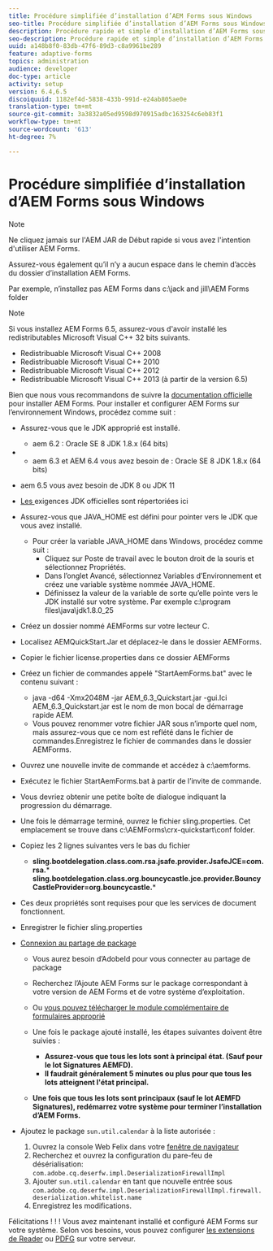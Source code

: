 ```yaml
---
title: Procédure simplifiée d’installation d’AEM Forms sous Windows
seo-title: Procédure simplifiée d’installation d’AEM Forms sous Windows
description: Procédure rapide et simple d’installation d’AEM Forms sous Windows
seo-description: Procédure rapide et simple d’installation d’AEM Forms sous Windows
uuid: a148b8f0-83db-47f6-89d3-c8a9961be289
feature: adaptive-forms
topics: administration
audience: developer
doc-type: article
activity: setup
version: 6.4,6.5
discoiquuid: 1182ef4d-5838-433b-991d-e24ab805ae0e
translation-type: tm+mt
source-git-commit: 3a3832a05ed9598d970915adbc163254c6eb83f1
workflow-type: tm+mt
source-wordcount: '613'
ht-degree: 7%

---
```



# Procédure simplifiée d’installation d’AEM Forms sous Windows

>[!NOTE]
>
>Ne cliquez jamais sur l&#39;AEM JAR de Début rapide si vous avez l&#39;intention d&#39;utiliser AEM Forms.
>
>Assurez-vous également qu’il n’y a aucun espace dans le chemin d’accès du dossier d’installation AEM Forms.
>
>Par exemple, n’installez pas AEM Forms dans c:\jack and jill\AEM Forms folder

>[!NOTE]
>
>Si vous installez AEM Forms 6.5, assurez-vous d&#39;avoir installé les redistributables Microsoft Visual C++ 32 bits suivants.
>
>* Redistribuable Microsoft Visual C++ 2008
>* Redistribuable Microsoft Visual C++ 2010
>* Redistribuable Microsoft Visual C++ 2012
>* Redistribuable Microsoft Visual C++ 2013 (à partir de la version 6.5)


Bien que nous vous recommandons de suivre la [documentation officielle](https://helpx.adobe.com/fr/experience-manager/6-3/forms/using/installing-configuring-aem-forms-osgi.html) pour installer AEM Forms. Pour installer et configurer AEM Forms sur l’environnement Windows, procédez comme suit :

* Assurez-vous que le JDK approprié est installé.
   * aem 6.2 : Oracle SE 8 JDK 1.8.x (64 bits)
* 
   * aem 6.3 et AEM 6.4 vous avez besoin de : Oracle SE 8 JDK 1.8.x (64 bits)
* aem 6.5 vous avez besoin de JDK 8 ou JDK 11
* [Les ](https://helpx.adobe.com/fr/experience-manager/6-3/sites/deploying/using/technical-requirements.html) exigences JDK officielles sont répertoriées ici
* Assurez-vous que JAVA_HOME est défini pour pointer vers le JDK que vous avez installé.
   * Pour créer la variable JAVA_HOME dans Windows, procédez comme suit :
      * Cliquez sur Poste de travail avec le bouton droit de la souris et sélectionnez Propriétés.
      * Dans l’onglet Avancé, sélectionnez Variables d’Environnement et créez une variable système nommée JAVA_HOME.
      * Définissez la valeur de la variable de sorte qu’elle pointe vers le JDK installé sur votre système. Par exemple c:\program files\java\jdk1.8.0_25

* Créez un dossier nommé AEMForms sur votre lecteur C.
* Localisez AEMQuickStart.Jar et déplacez-le dans le dossier AEMForms.
* Copier le fichier license.properties dans ce dossier AEMForms
* Créez un fichier de commandes appelé &quot;StartAemForms.bat&quot; avec le contenu suivant :
   * java -d64 -Xmx2048M -jar AEM_6.3_Quickstart.jar -gui.Ici AEM_6.3_Quickstart.jar est le nom de mon bocal de démarrage rapide AEM.
   * Vous pouvez renommer votre fichier JAR sous n’importe quel nom, mais assurez-vous que ce nom est reflété dans le fichier de commandes.Enregistrez le fichier de commandes dans le dossier AEMForms.

* Ouvrez une nouvelle invite de commande et accédez à c:\aemforms.

* Exécutez le fichier StartAemForms.bat à partir de l’invite de commande.

* Vous devriez obtenir une petite boîte de dialogue indiquant la progression du démarrage.

* Une fois le démarrage terminé, ouvrez le fichier sling.properties. Cet emplacement se trouve dans c:\AEMForms\crx-quickstart\conf folder.

* Copiez les 2 lignes suivantes vers le bas du fichier
   * **sling.bootdelegation.class.com.rsa.jsafe.provider.JsafeJCE=com.rsa.*** **sling.bootdelegation.class.org.bouncycastle.jce.provider.BouncyCastleProvider=org.bouncycastle.***
* Ces deux propriétés sont requises pour que les services de document fonctionnent.
* Enregistrer le fichier sling.properties

* [Connexion au partage de package](http://localhost:4502/crx/packageshare/login.html)

   * Vous aurez besoin d’AdobeId pour vous connecter au partage de package
   * Recherchez l’Ajoute AEM Forms sur le package correspondant à votre version de AEM Forms et de votre système d’exploitation.
   * Ou [vous pouvez télécharger le module complémentaire de formulaires approprié](https://helpx.adobe.com/fr/aem-forms/kb/aem-forms-releases.html)
   * Une fois le package ajouté installé, les étapes suivantes doivent être suivies :

      * **Assurez-vous que tous les lots sont à principal état. (Sauf pour le lot Signatures AEMFD).**
      * **Il faudrait généralement 5 minutes ou plus pour que tous les lots atteignent l&#39;état principal.**
   * **Une fois que tous les lots sont principaux (sauf le lot AEMFD Signatures), redémarrez votre système pour terminer l’installation d’AEM Forms.**


* Ajoutez le package `sun.util.calendar` à la liste autorisée :

   1. Ouvrez la console Web Felix dans votre [fenêtre de navigateur](http://localhost:4502/system/console/configMgr)
   2. Recherchez et ouvrez la configuration du pare-feu de désérialisation: `com.adobe.cq.deserfw.impl.DeserializationFirewallImpl`
   3. Ajouter `sun.util.calendar` en tant que nouvelle entrée sous `com.adobe.cq.deserfw.impl.DeserializationFirewallImpl.firewall.deserialization.whitelist.name`
   4. Enregistrez les modifications.

Félicitations ! ! ! Vous avez maintenant installé et configuré AEM Forms sur votre système.
Selon vos besoins, vous pouvez configurer [les extensions de Reader](https://helpx.adobe.com/experience-manager/6-3/forms/using/configuring-document-services.html) ou [ PDFG](https://helpx.adobe.com/experience-manager/6-3/forms/using/install-configure-pdf-generator.html) sur votre serveur.
